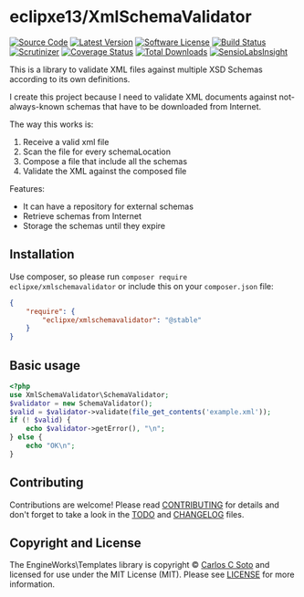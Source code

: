 # eclipxe13/XmlSchemaValidator

[![Source Code][badge-source]][source]
[![Latest Version][badge-release]][release]
[![Software License][badge-license]][license]
[![Build Status][badge-build]][build]
[![Scrutinizer][badge-quality]][quality]
[![Coverage Status][badge-coverage]][coverage]
[![Total Downloads][badge-downloads]][downloads]
[![SensioLabsInsight][badge-sensiolabs]][sensiolabs]

This is a library to validate XML files against multiple XSD Schemas according to its own definitions.

I create this project because I need to validate XML documents against not-always-known schemas
that have to be downloaded from Internet.

The way this works is:

1. Receive a valid xml file
2. Scan the file for every schemaLocation
3. Compose a file that include all the schemas
4. Validate the XML against the composed file

Features:
- It can have a repository for external schemas
- Retrieve schemas from Internet
- Storage the schemas until they expire

## Installation

Use composer, so please run `composer require eclipxe/xmlschemavalidator` or include this on your `composer.json` file:

```json
{
    "require": {
        "eclipxe/xmlschemavalidator": "@stable"
    }
}
```

## Basic usage
```php
<?php
use XmlSchemaValidator\SchemaValidator;
$validator = new SchemaValidator();
$valid = $validator->validate(file_get_contents('example.xml'));
if (! $valid) {
    echo $validator->getError(), "\n";
} else {
    echo "OK\n";
}

```

## Contributing

Contributions are welcome! Please read [CONTRIBUTING][] for details
and don't forget to take a look in the [TODO][] and [CHANGELOG][] files.

## Copyright and License

The EngineWorks\Templates library is copyright © [Carlos C Soto](https://eclipxe.com.mx/)
and licensed for use under the MIT License (MIT). Please see [LICENSE][] for more information.

[contributing]: https://github.com/eclipxe13/XmlSchemaValidator/blob/master/CONTRIBUTING.md
[changelog]: https://github.com/eclipxe13/XmlSchemaValidator/blob/master/CHANGELOG.md
[todo]: https://github.com/eclipxe13/XmlSchemaValidator/blob/master/TODO.md

[source]: https://github.com/eclipxe13/XmlSchemaValidator
[release]: https://github.com/eclipxe13/XmlSchemaValidator/releases
[license]: https://github.com/eclipxe13/XmlSchemaValidator/blob/master/LICENSE
[build]: https://travis-ci.org/eclipxe13/XmlSchemaValidator?branch=master
[quality]: https://scrutinizer-ci.com/g/eclipxe13/XmlSchemaValidator/
[sensiolabs]: https://insight.sensiolabs.com/projects/597c21ca-414b-446d-809d-7f940c3ca0a2
[coverage]: https://scrutinizer-ci.com/g/eclipxe13/XmlSchemaValidator/code-structure/master
[downloads]: https://packagist.org/packages/eclipxe/xmlschemavalidator

[badge-source]: http://img.shields.io/badge/source-eclipxe13/XmlSchemaValidator-blue.svg?style=flat-square
[badge-release]: https://img.shields.io/github/release/eclipxe13/XmlSchemaValidator.svg?style=flat-square
[badge-license]: https://img.shields.io/badge/license-MIT-brightgreen.svg?style=flat-square
[badge-build]: https://img.shields.io/travis/eclipxe13/XmlSchemaValidator/master.svg?style=flat-square
[badge-quality]: https://img.shields.io/scrutinizer/g/eclipxe13/XmlSchemaValidator/master.svg?style=flat-square
[badge-sensiolabs]: https://insight.sensiolabs.com/projects/597c21ca-414b-446d-809d-7f940c3ca0a2/mini.png
[badge-coverage]: https://img.shields.io/scrutinizer/coverage/g/eclipxe13/XmlSchemaValidator/master.svg?style=flat-square
[badge-downloads]: https://img.shields.io/packagist/dt/eclipxe/xmlschemavalidator.svg?style=flat-square
